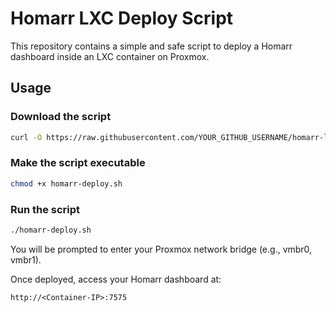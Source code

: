 # Homarr LXC Deploy Script

This repository contains a simple and safe script to deploy a Homarr dashboard inside an LXC container on Proxmox.

## Usage

### Download the script
```bash
curl -O https://raw.githubusercontent.com/YOUR_GITHUB_USERNAME/homarr-lxc-deploy/main/homarr-deploy.sh
```

### Make the script executable
```bash
chmod +x homarr-deploy.sh
```

### Run the script
```bash
./homarr-deploy.sh
```

You will be prompted to enter your Proxmox network bridge (e.g., vmbr0, vmbr1).

Once deployed, access your Homarr dashboard at:
```
http://<Container-IP>:7575
```
